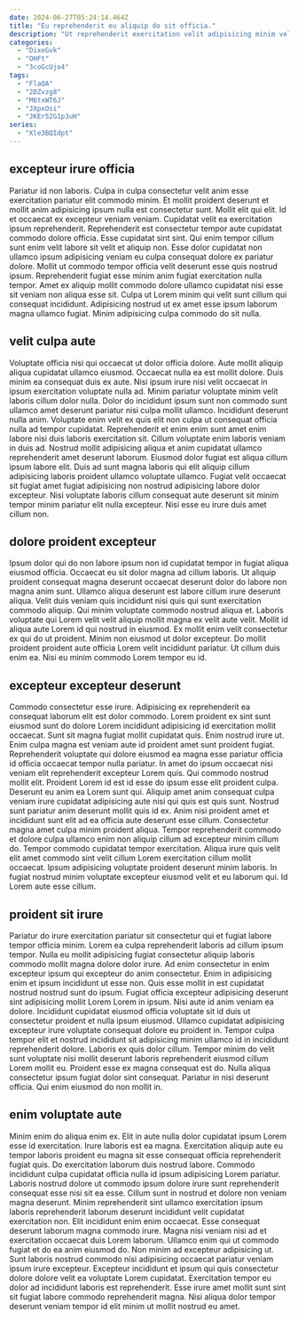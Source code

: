 ```yaml
---
date: 2024-06-27T05:24:14.464Z
title: "Eu reprehenderit eu aliquip do sit officia."
description: "Ut reprehenderit exercitation velit adipisicing minim velit Lorem elit amet amet consectetur aute laborum ullamco ex. Cupidatat irure eu ut laborum adipisicing cillum veniam elit."
categories:
  - "DixeGvk"
  - "OHFt"
  - "3coGcUjo4"
tags:
  - "FlaQA"
  - "2DZvzg8"
  - "M6txWT6J"
  - "JXpxOsi"
  - "JKEr52G1p3uH"
series:
  - "Xle3BQIdpt"
---
```



## excepteur irure officia

Pariatur id non laboris. Culpa in culpa consectetur velit anim esse exercitation pariatur elit commodo minim. Et mollit proident deserunt et mollit anim adipisicing ipsum nulla est consectetur sunt. Mollit elit qui elit.
Id et occaecat ex excepteur veniam veniam. Cupidatat velit ea exercitation ipsum reprehenderit. Reprehenderit est consectetur tempor aute cupidatat commodo dolore officia. Esse cupidatat sint sint. Qui enim tempor cillum sunt enim velit labore sit velit et aliquip non.
Esse dolor cupidatat non ullamco ipsum adipisicing veniam eu culpa consequat dolore ex pariatur dolore. Mollit ut commodo tempor officia velit deserunt esse quis nostrud ipsum. Reprehenderit fugiat esse minim anim fugiat exercitation nulla tempor. Amet ex aliquip mollit commodo dolore ullamco cupidatat nisi esse sit veniam non aliqua esse sit. Culpa ut Lorem minim qui velit sunt cillum qui consequat incididunt. Adipisicing nostrud ut ex amet esse ipsum laborum magna ullamco fugiat. Minim adipisicing culpa commodo do sit nulla.

## velit culpa aute

Voluptate officia nisi qui occaecat ut dolor officia dolore. Aute mollit aliquip aliqua cupidatat ullamco eiusmod. Occaecat nulla ea est mollit dolore. Duis minim ea consequat duis ex aute.
Nisi ipsum irure nisi velit occaecat in ipsum exercitation voluptate nulla ad. Minim pariatur voluptate minim velit laboris cillum dolor nulla. Dolor do incididunt ipsum sunt non commodo sunt ullamco amet deserunt pariatur nisi culpa mollit ullamco. Incididunt deserunt nulla anim. Voluptate enim velit ex quis elit non culpa ut consequat officia nulla ad tempor cupidatat. Reprehenderit et enim enim sunt amet enim labore nisi duis laboris exercitation sit. Cillum voluptate enim laboris veniam in duis ad. Nostrud mollit adipisicing aliqua et anim cupidatat ullamco reprehenderit amet deserunt laborum.
Eiusmod dolor fugiat est aliqua cillum ipsum labore elit. Duis ad sunt magna laboris qui elit aliquip cillum adipisicing laboris proident ullamco voluptate ullamco. Fugiat velit occaecat sit fugiat amet fugiat adipisicing non nostrud adipisicing labore dolor excepteur. Nisi voluptate laboris cillum consequat aute deserunt sit minim tempor minim pariatur elit nulla excepteur. Nisi esse eu irure duis amet cillum non.

## dolore proident excepteur

Ipsum dolor qui do non labore ipsum non id cupidatat tempor in fugiat aliqua eiusmod officia. Occaecat eu sit dolor magna ad cillum laboris. Ut aliquip proident consequat magna deserunt occaecat deserunt dolor do labore non magna anim sunt. Ullamco aliqua deserunt est labore cillum irure deserunt aliqua.
Velit duis veniam quis incididunt nisi quis qui sunt exercitation commodo aliquip. Qui minim voluptate commodo nostrud aliqua et. Laboris voluptate qui Lorem velit velit aliquip mollit magna ex velit aute velit. Mollit id aliqua aute Lorem id qui nostrud in eiusmod.
Ex mollit enim velit consectetur ex qui do ut proident. Minim non eiusmod ut dolor excepteur. Do mollit proident proident aute officia Lorem velit incididunt pariatur. Ut cillum duis enim ea. Nisi eu minim commodo Lorem tempor eu id.

## excepteur excepteur deserunt

Commodo consectetur esse irure. Adipisicing ex reprehenderit ea consequat laborum elit est dolor commodo. Lorem proident ex sint sunt eiusmod sunt do dolore Lorem incididunt adipisicing id exercitation mollit occaecat. Sunt sit magna fugiat mollit cupidatat quis. Enim nostrud irure ut. Enim culpa magna est veniam aute id proident amet sunt proident fugiat. Reprehenderit voluptate qui dolore eiusmod ea magna esse pariatur officia id officia occaecat tempor nulla pariatur. In amet do ipsum occaecat nisi veniam elit reprehenderit excepteur Lorem quis.
Qui commodo nostrud mollit elit. Proident Lorem id est id esse do ipsum esse elit proident culpa. Deserunt eu anim ea Lorem sunt qui. Aliquip amet anim consequat culpa veniam irure cupidatat adipisicing aute nisi qui quis est quis sunt. Nostrud sunt pariatur anim deserunt mollit quis id ex. Anim nisi proident amet et incididunt sunt elit ad ea officia aute deserunt esse cillum.
Consectetur magna amet culpa minim proident aliqua. Tempor reprehenderit commodo et dolore culpa ullamco enim non aliquip cillum ad excepteur minim cillum do. Tempor commodo cupidatat tempor exercitation. Aliqua irure quis velit elit amet commodo sint velit cillum Lorem exercitation cillum mollit occaecat. Ipsum adipisicing voluptate proident deserunt minim laboris. In fugiat nostrud minim voluptate excepteur eiusmod velit et eu laborum qui. Id Lorem aute esse cillum.

## proident sit irure

Pariatur do irure exercitation pariatur sit consectetur qui et fugiat labore tempor officia minim. Lorem ea culpa reprehenderit laboris ad cillum ipsum tempor. Nulla eu mollit adipisicing fugiat consectetur aliquip laboris commodo mollit magna dolore dolor irure. Ad enim consectetur in enim excepteur ipsum qui excepteur do anim consectetur. Enim in adipisicing enim et ipsum incididunt ut esse non. Quis esse mollit in est cupidatat nostrud nostrud sunt do ipsum. Fugiat officia excepteur adipisicing deserunt sint adipisicing mollit Lorem Lorem in ipsum.
Nisi aute id anim veniam ea dolore. Incididunt cupidatat eiusmod officia voluptate sit id duis ut consectetur proident et nulla ipsum eiusmod. Ullamco cupidatat adipisicing excepteur irure voluptate consequat dolore eu proident in. Tempor culpa tempor elit et nostrud incididunt sit adipisicing minim ullamco id in incididunt reprehenderit dolore.
Laboris ex quis dolor cillum. Tempor minim do velit sunt voluptate nisi mollit deserunt laboris reprehenderit eiusmod cillum Lorem mollit eu. Proident esse ex magna consequat est do. Nulla aliqua consectetur ipsum fugiat dolor sint consequat. Pariatur in nisi deserunt officia. Qui enim eiusmod do non mollit in.

## enim voluptate aute

Minim enim do aliqua enim ex. Elit in aute nulla dolor cupidatat ipsum Lorem esse id exercitation. Irure laboris est ea magna. Exercitation aliquip aute eu tempor laboris proident eu magna sit esse consequat officia reprehenderit fugiat quis.
Do exercitation laborum duis nostrud labore. Commodo incididunt culpa cupidatat officia nulla id ipsum adipisicing Lorem pariatur. Laboris nostrud dolore ut commodo ipsum dolore irure sunt reprehenderit consequat esse nisi sit ea esse. Cillum sunt in nostrud et dolore non veniam magna deserunt. Minim reprehenderit sint ullamco exercitation ipsum laboris reprehenderit laborum deserunt incididunt velit cupidatat exercitation non. Elit incididunt enim enim occaecat. Esse consequat deserunt laborum magna commodo irure.
Magna nisi veniam nisi ad et exercitation occaecat duis Lorem laborum. Ullamco enim qui ut commodo fugiat et do ea anim eiusmod do. Non minim ad excepteur adipisicing ut. Sunt laboris nostrud commodo nisi adipisicing occaecat pariatur veniam ipsum irure excepteur. Excepteur incididunt et ipsum qui quis consectetur dolore dolore velit ea voluptate Lorem cupidatat. Exercitation tempor eu dolor ad incididunt laboris est reprehenderit. Esse irure amet mollit sunt sint sit fugiat labore commodo reprehenderit magna. Nisi aliqua dolor tempor deserunt veniam tempor id elit minim ut mollit nostrud eu amet.


